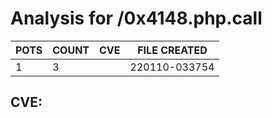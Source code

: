 # Analysis for /0x4148.php.call
| POTS | COUNT | CVE | FILE CREATED |
|---|---|---|---|
| 1 | 3 | | 220110-033754 |

## CVE: 